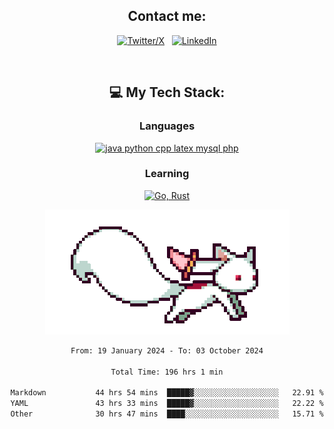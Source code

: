 

<div align="center">

## Contact me:

[![Twitter/X](https://skillicons.dev/icons?i=twitter)](https://twitter.com/erikskopp) &nbsp;
[![LinkedIn](https://skillicons.dev/icons?i=linkedin)](www.linkedin.com/in/erik-skopp) 

<div align="center">
<br>

## 💻 My Tech Stack:

### Languages

[![java python cpp latex mysql php](https://skillicons.dev/icons?i=java,python,cpp,latex,mysql,php)](https://skillicons.dev)

### Learning

[![Go, Rust](https://skillicons.dev/icons?i=go,rust)](https://skillicons.dev)

<center>

<img src="kyubey.gif" alt="Alt-Text" title="" >

</center>


<!--START_SECTION:waka-->

```txt
From: 19 January 2024 - To: 03 October 2024

Total Time: 196 hrs 1 min

Markdown           44 hrs 54 mins  █████▓░░░░░░░░░░░░░░░░░░░   22.91 %
YAML               43 hrs 33 mins  █████▓░░░░░░░░░░░░░░░░░░░   22.22 %
Other              30 hrs 47 mins  ████░░░░░░░░░░░░░░░░░░░░░   15.71 %
```

<!--END_SECTION:waka-->
